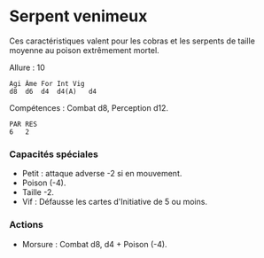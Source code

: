 
# Serpent venimeux
Ces caractéristiques valent pour les cobras et les serpents de taille moyenne au poison extrêmement mortel.

Allure : 10

	Agi	Âme	For	Int	Vig
	d8	d6	d4	d4(A)	d4

Compétences : Combat d8, Perception d12.

	PAR	RES
	6	2

### Capacités spéciales
- Petit : attaque adverse -2 si en mouvement.
- Poison (-4).
- Taille -2.
- Vif : Défausse les cartes d'Initiative de 5 ou moins.

### Actions
- Morsure : Combat d8, d4 + Poison (-4).
